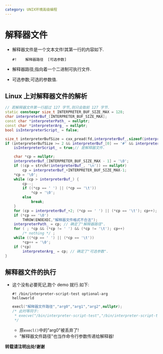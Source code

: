 ```yaml
---
category: UNIX环境高级编程
---
```


# 解释器文件

*   解释器文件是一个文本文件!其第一行的内容如下.

    ```shell
    #!    解释器路径  [可选参数]
    ```

*   解释器路径;指向着一个二进制可执行文件.
*   可选参数;可选的参数值.

## Linux 上对解释器文件的解析
```c++
// 若解释器文件第一行超过 127 字节,则只会取前 127 字节.
static constexpr size_t INTERPRETER_BUF_SIZE_MAX = 128;
char interpreterBuf_[INTERPRETER_BUF_SIZE_MAX];
const char *interpreterPath_ = nullptr;
const char *interpreterArg_ = nullptr;
bool isInterpreterScript_ = false;

size_t interpreterBufSize = cxx_pread(fd,interpreterBuf_,sizeof(interpreterBuf_),0);
if (interpreterBufSize >= 2 && interpreterBuf_[0] == '#' && interpreterBuf_[1] == '!') {
    isInterpreterScript_ = true;// 是解释器文件.

    char *cp = nullptr;
    interpreterBuf_[INTERPRETER_BUF_SIZE_MAX - 1] = '\0';
    if ((cp = strchr(interpreterBuf_, '\n')) == nullptr)
        cp = interpreterBuf_+INTERPRETER_BUF_SIZE_MAX-1;
    *cp = '\0';
    while (cp > interpreterBuf_) {
        cp--;
        if ((*cp == ' ') || (*cp == '\t'))
            *cp = '\0';
        else
            break;
    }
    for (cp = interpreterBuf_+2; (*cp == ' ') || (*cp == '\t'); cp++);
    if (*cp == '\0')
        THROW(ENOEXEC,"解释器文件格式不合法");
    interpreterPath_ = cp; // 确定了"解释器路径".
    for ( ; *cp && (*cp != ' ') && (*cp != '\t'); cp++)
        /* nothing */ ;
    while ((*cp == ' ') || (*cp == '\t'))
        *cp++ = '\0';
    if (*cp)
        interpreterArg_ = cp; // 确定了"可选参数".
}
```

## 解释器文件的执行

*   这个没有必要死记,跑个 demo 就行.如下:
    
    ```shell
    #! /bin/interpreter-script-test optional-arg
    helloworld
    ```
    
    ```c++
    execl("解释器文件路径","arg0","arg1","arg2",nullptr);
    /* 此时等同于:
     * execve("/bin/interpreter-script-test","/bin/interpreter-script-test","optional-arg","解释器文件路径","arg1","arg2",nullptr);
     */
    ```
    -   原`execl()`中的"arg0"被丢弃了!
    -   "解释器文件路径"也当作命令行参数传递给解释器!
    



**转载请注明出处!谢谢**
